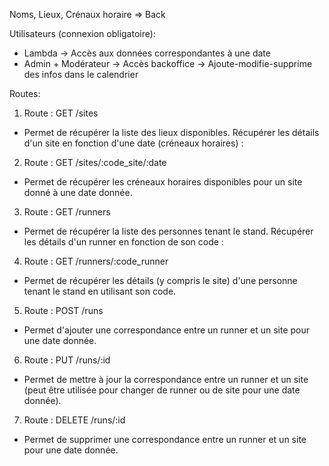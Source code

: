 Noms, Lieux, Crénaux horaire => Back

Utilisateurs (connexion obligatoire):

- Lambda -> Accès aux données correspondantes à une date
- Admin + Modérateur -> Accès backoffice -> Ajoute-modifie-supprime des infos dans le calendrier

Routes:

1. Route : GET /sites

- Permet de récupérer la liste des lieux disponibles.
  Récupérer les détails d'un site en fonction d'une date (créneaux horaires) :

2. Route : GET /sites/:code_site/:date

- Permet de récupérer les créneaux horaires disponibles pour un site donné à une date donnée.

3. Route : GET /runners

- Permet de récupérer la liste des personnes tenant le stand.
  Récupérer les détails d'un runner en fonction de son code :

4. Route : GET /runners/:code_runner

- Permet de récupérer les détails (y compris le site) d'une personne tenant le stand en utilisant son code.

5. Route : POST /runs

- Permet d'ajouter une correspondance entre un runner et un site pour une date donnée.

6. Route : PUT /runs/:id

- Permet de mettre à jour la correspondance entre un runner et un site (peut être utilisée pour changer de runner ou de site pour une date donnée).

7. Route : DELETE /runs/:id

- Permet de supprimer une correspondance entre un runner et un site pour une date donnée.
